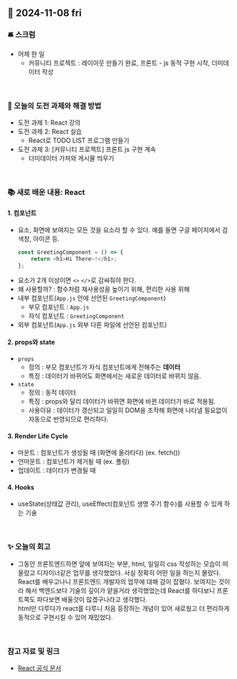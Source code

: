 
## 📅 2024-11-08 fri

### 🛎️ 스크럼
- 어제 한 일 
    - 커뮤니티 프로젝트 : 레이아웃 만들기 완료, 프론트 - js 동적 구현 시작, 더미데이터 작성


</br>

### 🎯 오늘의 도전 과제와 해결 방법
- 도전 과제 1: React 강의
- 도전 과제 2: React 실습
    - React로 TODO LIST 프로그램 만들기 
- 도전 과제 3: [커뮤니티 프로젝트] 프론트 js 구현 계속 
    - 더미데이터 가져와 게시물 띄우기

</br>

### 📚 새로 배운 내용: React

#### 1. 컴포넌트
- 요소, 화면에 보여지는 모든 것을 요소라 할 수 있다. 예를 들면 구글 페이지에서 검색창, 아이콘 등.
    ```javascript
    const GreetingComponent = () => {
        return <h1>Hi There~!</h1>;
    };
    ```
- 요소가 2개 이상이면 `<>` `</>`로 감싸줘야 한다.
- 왜 사용할까? : 함수처럼 재사용성을 높이기 위해, 편리한 사용 위해 
- 내부 컴포넌트(`App.js` 안에 선언된 `GreetingComponent`)
    - 부모 컴포넌트 : `App.js`
    - 자식 컴포넌트 : `GreetingComponent`
- 외부 컴포넌트(`App.js` 외부 다른 파일에 선언된 컴포넌트)


#### 2. props와 state
- `props`
    - 정의 : 부모 컴포넌트가 자식 컴포넌트에게 전해주는 **데이터**
    - 특징 : 데이터가 바뀌어도 화면에서는 새로운 데이터로 바뀌지 않음.
- `state`
    - 정의 : 동적 데이터
    - 특징 : props와 달리 데이터가 바뀌면 화면에 바뀐 데이터가 바로 적용됨. 
    - 사용이유 : 데이터가 갱신되고 일일히 DOM을 조작해 화면에 나타낼 필요없이 자동으로 반영되므로 편리하다. 

#### 3. Render Life Cycle
- 마운트 : 컴포넌트가 생성될 때 (화면에 올라타다) (ex. fetch())
- 언마운트 : 컴포넌트가 제거될 때 (ex. 폴링)
- 업데이트 : 데이터가 변경될 때

#### 4. Hooks
- useState(상태값 관리), useEffect(컴포넌트 생명 주기 함수)를 사용할 수 있게 하는 기술


</br>

### ✨ 오늘의 회고
- 그동안 프론트엔드하면 앞에 보여지는 부분, html, 일일히 css 작성하는 모습이 떠올랐고 디자이너같은 업무를 생각했었다. 사실 정확히 어떤 일을 하는지 몰랐다. <br>
React를 배우고나니 프론트엔드 개발자의 업무에 대해 감이 잡혔다. 보여지는 것이라 해서 백엔드보다 기술의 깊이가 얕을거라 생각했었는데 React를 하다보니 프론트쪽도 파다보면 배울것이 많겠구나라고 생각했다. <br>
html만 다루다가 react를 다루니 처음 등장하는 개념이 있어 새로웠고 더 편리하게 동적으로 구현시킬 수 있어 재밌었다. 

</br>

### 참고 자료 및 링크
- [React 공식 문서](https://ko.legacy.reactjs.org/docs/hello-world.html)

